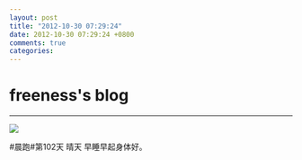 ```yaml
---
layout: post
title: "2012-10-30 07:29:24"
date: 2012-10-30 07:29:24 +0800
comments: true
categories: 
---
```


# freeness's blog

----------

![](http://okqmqrbgo.bkt.clouddn.com/201210300729241.jpg)

>
\#晨跑\#第102天 晴天 早睡早起身体好。